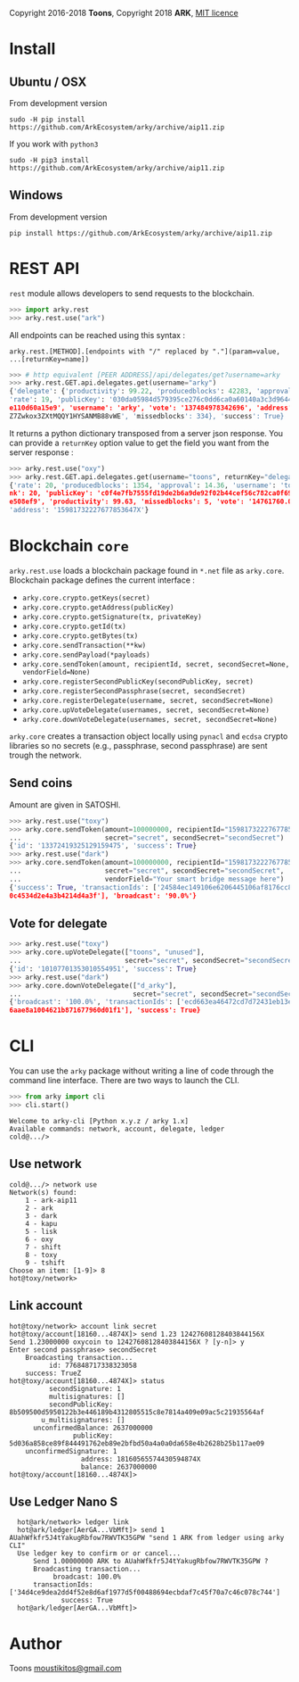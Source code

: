 Copyright 2016-2018 **Toons**, Copyright 2018 **ARK**, [MIT licence](http://htmlpreview.github.com/?https://github.com/Moustikitos/arky/blob/master/arky.html)

# Install

## Ubuntu / OSX

From development version

`sudo -H pip install https://github.com/ArkEcosystem/arky/archive/aip11.zip`

If you work with `python3`

`sudo -H pip3 install https://github.com/ArkEcosystem/arky/archive/aip11.zip`

## Windows 

From development version

`pip install https://github.com/ArkEcosystem/arky/archive/aip11.zip`

# REST API

`rest` module allows developers to send requests to the blockchain.

```python
>>> import arky.rest
>>> arky.rest.use("ark")
```

All endpoints can be reached using this syntax :

`arky.rest.[METHOD].[endpoints with "/" replaced by "."](param=value, ...[returnKey=name])`

```python
>>> # http equivalent [PEER ADDRESS]/api/delegates/get?username=arky
>>> arky.rest.GET.api.delegates.get(username="arky")
{'delegate': {'productivity': 99.22, 'producedblocks': 42283, 'approval': 1.06, 
'rate': 19, 'publicKey': '030da05984d579395ce276c0dd6ca0a60140a3c3d964423a04e7ab
e110d60a15e9', 'username': 'arky', 'vote': '137484978342696', 'address': 'ARfDVW
Z7Zwkox3ZXtMQQY1HYSANMB88vWE', 'missedblocks': 334}, 'success': True}
```

It returns a python dictionary transposed from a server json response. You can
provide a `returnKey` option value to get the field you want from the server response :

```python
>>> arky.rest.use("oxy")
>>> arky.rest.GET.api.delegates.get(username="toons", returnKey="delegate")
{'rate': 20, 'producedblocks': 1354, 'approval': 14.36, 'username': 'toons', 'ra
nk': 20, 'publicKey': 'c0f4e7fb7555fd19de2b6a9de92f02b44cef56c782ca0f6983607b7f4
e508ef9', 'productivity': 99.63, 'missedblocks': 5, 'vote': '14761760.09882003', 
'address': '15981732227677853647X'}
```

# Blockchain `core`

`arky.rest.use` loads a blockchain package found in  `*.net` file as `arky.core`.
Blockchain package defines the current interface :

* `arky.core.crypto.getKeys(secret)`
* `arky.core.crypto.getAddress(publicKey)`
* `arky.core.crypto.getSignature(tx, privateKey)`
* `arky.core.crypto.getId(tx)`
* `arky.core.crypto.getBytes(tx)`
* `arky.core.sendTransaction(**kw)`
* `arky.core.sendPayload(*payloads)`
* `arky.core.sendToken(amount, recipientId, secret, secondSecret=None, vendorField=None)`
* `arky.core.registerSecondPublicKey(secondPublicKey, secret)`
* `arky.core.registerSecondPassphrase(secret, secondSecret)`
* `arky.core.registerDelegate(username, secret, secondSecret=None)`
* `arky.core.upVoteDelegate(usernames, secret, secondSecret=None)`
* `arky.core.downVoteDelegate(usernames, secret, secondSecret=None)`

`arky.core` creates a transaction object locally using `pynacl` and `ecdsa` crypto libraries
so no secrets (e.g., passphrase, second passphrase) are sent trough the network.

## Send coins

Amount are given in SATOSHI.

```python
>>> arky.rest.use("toxy")
>>> arky.core.sendToken(amount=100000000, recipientId="15981732227677853647X",
...                     secret="secret", secondSecret="secondSecret")
{'id': '13372419325129159475', 'success': True}
>>> arky.rest.use("dark")
>>> arky.core.sendToken(amount=100000000, recipientId="15981732227677853647X",
...                     secret="secret", secondSecret="secondSecret",
...                     vendorField="Your smart bridge message here")
{'success': True, 'transactionIds': ['24584ec149106e6206445106af8176cc885edf12ae
0c4534d2e4a3b4214d4a3f'], 'broadcast': '90.0%'}
```

## Vote for delegate

```python
>>> arky.rest.use("toxy")
>>> arky.core.upVoteDelegate(["toons", "unused"],
...                          secret="secret", secondSecret="secondSecret")
{'id': '10107701353010554951', 'success': True}
>>> arky.rest.use("dark")
>>> arky.core.downVoteDelegate(["d_arky"],
...                            secret="secret", secondSecret="secondSecret")
{'broadcast': '100.0%', 'transactionIds': ['ecd663ea46472cd7d72431eb13e9b23ef9c2
6aae8a1004621b871677960d01f1'], 'success': True}
```

# CLI

You can use the `arky` package without writing a line of code through the command
line interface. There are two ways to launch the CLI.

```python
>>> from arky import cli
>>> cli.start()
```

```
Welcome to arky-cli [Python x.y.z / arky 1.x]
Available commands: network, account, delegate, ledger
cold@.../>
```

## Use network

```
cold@.../> network use
Network(s) found:
    1 - ark-aip11
    2 - ark
    3 - dark
    4 - kapu
    5 - lisk
    6 - oxy
    7 - shift
    8 - toxy
    9 - tshift
Choose an item: [1-9]> 8
hot@toxy/network>
```

## Link account

```
hot@toxy/network> account link secret
hot@toxy/account[18160...4874X]> send 1.23 12427608128403844156X
Send 1.23000000 oxycoin to 12427608128403844156X ? [y-n]> y
Enter second passphrase> secondSecret
    Broadcasting transaction...
          id: 776848717338323058
    success: TrueZ
hot@toxy/account[18160...4874X]> status
          secondSignature: 1
          multisignatures: []
          secondPublicKey: 8b509500d5950122b3e446189b4312805515c8e7814a409e09ac5c21935564af
        u_multisignatures: []
      unconfirmedBalance: 2637000000
                publicKey: 5d036a858ce89f844491762eb89e2bfbd50a4a0a0da658e4b2628b25b117ae09
    unconfirmedSignature: 1
                  address: 18160565574430594874X
                  balance: 2637000000
hot@toxy/account[18160...4874X]>
```

## Use Ledger Nano S

```
  hot@ark/network> ledger link
  hot@ark/ledger[AerGA...VbMft]> send 1 AUahWfkfr5J4tYakugRbfow7RWVTK35GPW "send 1 ARK from ledger using arky CLI"
  Use ledger key to confirm or or cancel...
      Send 1.00000000 ARK to AUahWfkfr5J4tYakugRbfow7RWVTK35GPW ?
      Broadcasting transaction...
           broadcast: 100.0%
      transactionIds: ['34d4ce9dea2dd4f52e8d6af1977d5f00488694ecbdaf7c45f70a7c46c078c744']
             success: True
  hot@ark/ledger[AerGA...VbMft]>
```

# Author

Toons <moustikitos@gmail.com>
